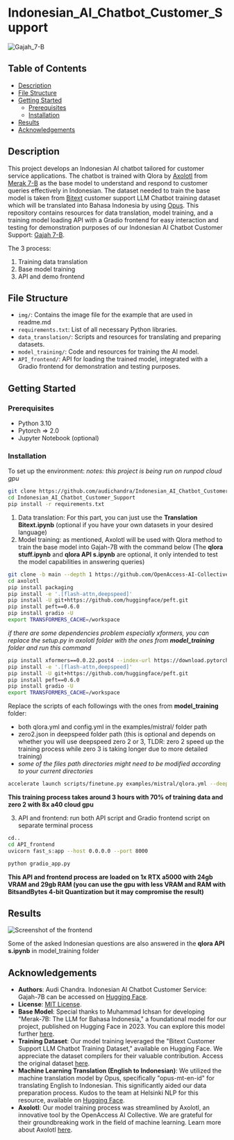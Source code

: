 # Indonesian_AI_Chatbot_Customer_Support

![Gajah_7-B](https://github.com/audichandra/Indonesian_AI_Chatbot_Customer_Support/blob/main/img/gajah%207b.jpg)

## Table of Contents
- [Description](#description)
- [File Structure](#file-structure)
- [Getting Started](#getting-started)
    - [Prerequisites](#prerequisites)
    - [Installation](#installation)
- [Results](#results)
- [Acknowledgements](#acknowledgements)

## Description
This project develops an Indonesian AI chatbot tailored for customer service applications. The chatbot is trained with Qlora by [Axolotl](https://github.com/OpenAccess-AI-Collective/axolotl) from [Merak 7-B](https://huggingface.co/Ichsan2895/Merak-7B-v4) as the base model to understand and respond to customer queries effectively in Indonesian. The dataset needed to train the base model is taken from [Bitext](https://huggingface.co/datasets/bitext/Bitext-customer-support-llm-chatbot-training-dataset) customer support LLM Chatbot training dataset which will be translated into Bahasa Indonesia by using [Opus](https://huggingface.co/Helsinki-NLP/opus-mt-en-id). This repository contains resources for data translation, model training, and a training model loading API with a Gradio frontend for easy interaction and testing for demonstration purposes of our Indonesian AI Chatbot Customer Support: [Gajah 7-B](https://huggingface.co/audichandra/Gajah-7B).

The 3 process: 
1. Training data translation
2. Base model training
3. API and demo frontend

## File Structure
- `img/`: Contains the image file for the example that are used in readme.md
- `requirements.txt`: List of all necessary Python libraries.
- `data_translation/`: Scripts and resources for translating and preparing datasets.
- `model_training/`: Code and resources for training the AI model.
- `API_frontend/`: API for loading the trained model, integrated with a Gradio frontend for demonstration and testing purposes.

## Getting Started

### Prerequisites
- Python 3.10
- Pytorch => 2.0 
- Jupyter Notebook (optional)

### Installation
To set up the environment:
*notes: this project is being run on runpod cloud gpu* 

```bash
git clone https://github.com/audichandra/Indonesian_AI_Chatbot_Customer_Support.git
cd Indonesian_AI_Chatbot_Customer_Support
pip install -r requirements.txt
```
1. Data translation: For this part, you can just use the **Translation Bitext.ipynb** (optional if you have your own datasets in your desired language) 
2. Model training: as mentioned, Axolotl will be used with Qlora method to train the base model into Gajah-7B with the command below (The **qlora stuff.ipynb** and **qlora API s.ipynb** are optional, it only intended to test the model capabilities in answering queries)
```bash
git clone -b main --depth 1 https://github.com/OpenAccess-AI-Collective/axolotl
cd axolotl
pip install packaging
pip install -e '.[flash-attn,deepspeed]'
pip install -U git+https://github.com/huggingface/peft.git 
pip install peft==0.6.0
pip install gradio -U
export TRANSFORMERS_CACHE=/workspace
```
*if there are some dependencies problem especially xformers, you can replace the setup.py in axolotl folder with the ones from **model_training** folder and run this command*
```bash
pip install xformers==0.0.22.post4 --index-url https://download.pytorch.org/whl/cu118
pip install -e '.[flash-attn,deepspeed]'
pip install -U git+https://github.com/huggingface/peft.git 
pip install peft==0.6.0
pip install gradio -U
export TRANSFORMERS_CACHE=/workspace
```
Replace the scripts of each followings with the ones from **model_training** folder:
- both qlora.yml and config.yml in the examples/mistral/ folder path
- zero2.json in deepspeed folder path (this is optional and depends on whether you will use deepspeed zero 2 or 3, TLDR: zero 2 speed up the training process while zero 3 is taking longer due to more detailed training)
- *some of the files path directories might need to be modified according to your current directories*
```bash
accelerate launch scripts/finetune.py examples/mistral/qlora.yml --deepspeed deepspeed/zero2.json
```
**This training process takes around 3 hours with 70% of training data and zero 2 with 8x a40 cloud gpu**

3. API and frontend: run both API script and Gradio frontend script on separate terminal process
```bash
cd..
cd API_frontend
uvicorn fast_s:app --host 0.0.0.0 --port 8000
```
```bash
python gradio_app.py
```
**This API and frontend process are loaded on 1x RTX a5000 with 24gb VRAM and 29gb RAM (you can use the gpu with less VRAM and RAM with BitsandBytes 4-bit Quantization but it may compromise the result)** 

## Results

![Screenshot of the frontend](https://github.com/audichandra/Indonesian_AI_Chatbot_Customer_Support/blob/main/img/gradioex5.png)

Some of the asked Indonesian questions are also answered in the **qlora API s.ipynb** in model_training folder 

## Acknowledgements
- **Authors**: Audi Chandra. Indonesian AI Chatbot Customer Service: Gajah-7B can be accessed on [Hugging Face](https://huggingface.co/audichandra/Gajah-7B). 
- **License**: [MIT License](https://github.com/audichandra/Selenium_Webscraping_Kalibrr/blob/main/LICENSE).
- **Base Model**: Special thanks to Muhammad Ichsan for developing "Merak-7B: The LLM for Bahasa Indonesia," a foundational model for our project, published on Hugging Face in 2023. You can explore this model further [here](https://huggingface.co/Ichsan2895/Merak-7B-v4).
- **Training Dataset**: Our model training leveraged the "Bitext Customer Support LLM Chatbot Training Dataset," available on Hugging Face. We appreciate the dataset compilers for their valuable contribution. Access the original dataset [here](https://huggingface.co/datasets/bitext/Bitext-customer-support-llm-chatbot-training-dataset).
- **Machine Learning Translation (English to Indonesian)**: We utilized the machine translation model by Opus, specifically "opus-mt-en-id" for translating English to Indonesian. This significantly aided our data preparation process. Kudos to the team at Helsinki NLP for this resource, available on [Hugging Face](https://huggingface.co/Helsinki-NLP/opus-mt-en-id).
- **Axolotl**: Our model training process was streamlined by Axolotl, an innovative tool by the OpenAccess AI Collective. We are grateful for their groundbreaking work in the field of machine learning. Learn more about Axolotl [here](https://github.com/OpenAccess-AI-Collective/axolotl).
